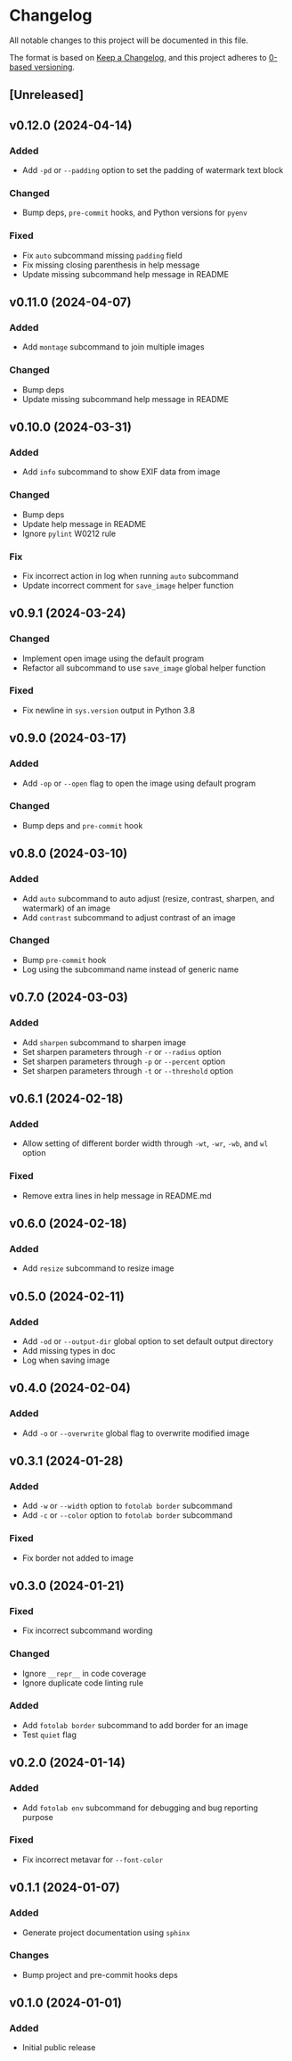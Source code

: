 # Changelog

All notable changes to this project will be documented in this file.

The format is based on [Keep a Changelog](https://keepachangelog.com/en/1.0.0/),
and this project adheres to [0-based versioning](https://0ver.org/).

## [Unreleased]

## v0.12.0 (2024-04-14)

### Added

- Add `-pd` or `--padding` option to set the padding of watermark text block

### Changed

- Bump deps, `pre-commit` hooks, and Python versions for `pyenv`

### Fixed

- Fix `auto` subcommand missing `padding` field
- Fix missing closing parenthesis in help message
- Update missing subcommand help message in README

## v0.11.0 (2024-04-07)

### Added

- Add `montage` subcommand to join multiple images

### Changed

- Bump deps
- Update missing subcommand help message in README

## v0.10.0 (2024-03-31)

### Added

- Add `info` subcommand to show EXIF data from image

### Changed

- Bump deps
- Update help message in README
- Ignore `pylint` W0212 rule

### Fix

- Fix incorrect action in log when running `auto` subcommand
- Update incorrect comment for `save_image` helper function

## v0.9.1 (2024-03-24)

### Changed

- Implement open image using the default program
- Refactor all subcommand to use `save_image` global helper function

### Fixed

- Fix newline in `sys.version` output in Python 3.8

## v0.9.0 (2024-03-17)

### Added

- Add `-op` or `--open` flag to open the image using default program

### Changed

- Bump deps and `pre-commit` hook

## v0.8.0 (2024-03-10)

### Added

- Add `auto` subcommand to auto adjust (resize, contrast, sharpen, and watermark) of an image
- Add `contrast` subcommand to adjust contrast of an image

### Changed

- Bump `pre-commit` hook
- Log using the subcommand name instead of generic name

## v0.7.0 (2024-03-03)

### Added

- Add `sharpen` subcommand to sharpen image
- Set sharpen parameters through `-r` or `--radius` option
- Set sharpen parameters through `-p` or `--percent` option
- Set sharpen parameters through `-t` or `--threshold` option

## v0.6.1 (2024-02-18)

### Added

- Allow setting of different border width through `-wt`, `-wr`, `-wb`, and `wl`
  option

### Fixed

- Remove extra lines in help message in README.md

## v0.6.0 (2024-02-18)

### Added

- Add `resize` subcommand to resize image

## v0.5.0 (2024-02-11)

### Added

- Add `-od` or `--output-dir` global option to set default output directory
- Add missing types in doc
- Log when saving image

## v0.4.0 (2024-02-04)

### Added

- Add `-o` or `--overwrite` global flag to overwrite modified image

## v0.3.1 (2024-01-28)

### Added

- Add `-w` or `--width` option to `fotolab border` subcommand
- Add `-c` or `--color` option to `fotolab border` subcommand

### Fixed

- Fix border not added to image

## v0.3.0 (2024-01-21)

### Fixed

- Fix incorrect subcommand wording

### Changed

- Ignore `__repr__` in code coverage
- Ignore duplicate code linting rule

### Added

- Add `fotolab border` subcommand to add border for an image
- Test `quiet` flag

## v0.2.0 (2024-01-14)

### Added

- Add `fotolab env` subcommand for debugging and bug reporting purpose

### Fixed

- Fix incorrect metavar for `--font-color`

## v0.1.1 (2024-01-07)

### Added

- Generate project documentation using `sphinx`

### Changes

- Bump project and pre-commit hooks deps

## v0.1.0 (2024-01-01)

### Added

- Initial public release
